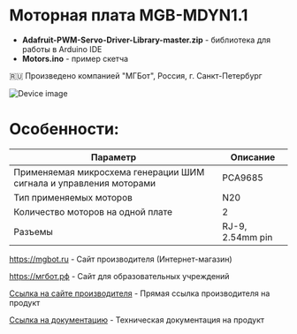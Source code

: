 # Моторная плата MGB-MDYN1.1 

- **Adafruit-PWM-Servo-Driver-Library-master.zip** - библиотека для работы в Arduino IDE
- **Motors.ino** - пример скетча

🇷🇺 Произведено компанией "МГБот", Россия, г. Санкт-Петербург

![Device image](https://books.mgbot.ru/images/MGB-MDYN1.1.PNG)

# Особенности:

| Параметр    | Описание |
| ----------- | -----------|
| Применяемая микросхема генерации ШИМ сигнала и управления моторами   | PCA9685|
| Тип применяемых моторов| N20 |
| Количество моторов на одной плате     | 2|
| Разъемы     | RJ-9, 2.54mm pin|

https://mgbot.ru  - Сайт производителя (Интернет-магазин)

https://мгбот.рф  - Сайт для образовательных учреждений

[Ссылка на сайте производителя](https://mgbot.ru/catalog/moduli/motornaya_plata_mgb_mdyn1_nabora_dinamika/) - Прямая ссылка производителя на продукт

[Ссылка на документацию](https://books.mgbot.ru/devices/MGB-MDYN1.1.pdf) - Техническая документация на продукт